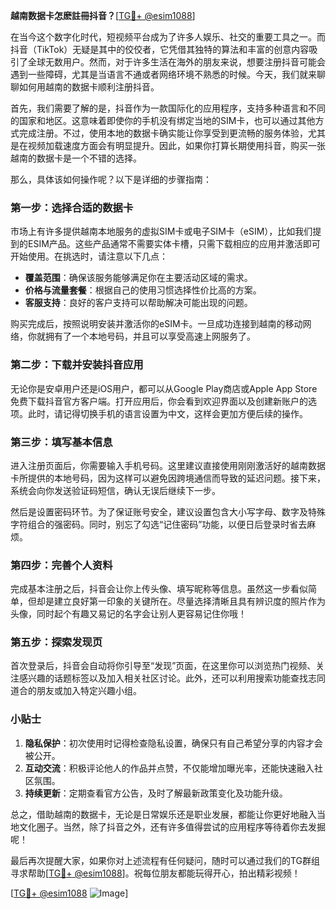 **越南数据卡怎麽註冊抖音？**[[TG💪+ @esim1088](https://t.me/s/esim1088)]

在当今这个数字化时代，短视频平台成为了许多人娱乐、社交的重要工具之一。而抖音（TikTok）无疑是其中的佼佼者，它凭借其独特的算法和丰富的创意内容吸引了全球无数用户。然而，对于许多生活在海外的朋友来说，想要注册抖音可能会遇到一些障碍，尤其是当语言不通或者网络环境不熟悉的时候。今天，我们就来聊聊如何用越南的数据卡顺利注册抖音。

首先，我们需要了解的是，抖音作为一款国际化的应用程序，支持多种语言和不同的国家和地区。这意味着即使你的手机没有绑定当地的SIM卡，也可以通过其他方式完成注册。不过，使用本地的数据卡确实能让你享受到更流畅的服务体验，尤其是在视频加载速度方面会有明显提升。因此，如果你打算长期使用抖音，购买一张越南的数据卡是一个不错的选择。

那么，具体该如何操作呢？以下是详细的步骤指南：

### 第一步：选择合适的数据卡
市场上有许多提供越南本地服务的虚拟SIM卡或电子SIM卡（eSIM），比如我们提到的ESIM产品。这些产品通常不需要实体卡槽，只需下载相应的应用并激活即可开始使用。在挑选时，请注意以下几点：
- **覆盖范围**：确保该服务能够满足你在主要活动区域的需求。
- **价格与流量套餐**：根据自己的使用习惯选择性价比高的方案。
- **客服支持**：良好的客户支持可以帮助解决可能出现的问题。

购买完成后，按照说明安装并激活你的eSIM卡。一旦成功连接到越南的移动网络，你就拥有了一个本地号码，并且可以享受高速上网服务了。

### 第二步：下载并安装抖音应用
无论你是安卓用户还是iOS用户，都可以从Google Play商店或Apple App Store免费下载抖音官方客户端。打开应用后，你会看到欢迎界面以及创建新账户的选项。此时，请记得切换手机的语言设置为中文，这样会更加方便后续的操作。

### 第三步：填写基本信息
进入注册页面后，你需要输入手机号码。这里建议直接使用刚刚激活好的越南数据卡所提供的本地号码，因为这样可以避免因跨境通信而导致的延迟问题。接下来，系统会向你发送验证码短信，确认无误后继续下一步。

然后是设置密码环节。为了保证账号安全，建议设置包含大小写字母、数字及特殊字符组合的强密码。同时，别忘了勾选“记住密码”功能，以便日后登录时省去麻烦。

### 第四步：完善个人资料
完成基本注册之后，抖音会让你上传头像、填写昵称等信息。虽然这一步看似简单，但却是建立良好第一印象的关键所在。尽量选择清晰且具有辨识度的照片作为头像，同时起个有趣又易记的名字会让别人更容易记住你哦！

### 第五步：探索发现页
首次登录后，抖音会自动将你引导至“发现”页面，在这里你可以浏览热门视频、关注感兴趣的话题标签以及加入相关社区讨论。此外，还可以利用搜索功能查找志同道合的朋友或加入特定兴趣小组。

### 小贴士
1. **隐私保护**：初次使用时记得检查隐私设置，确保只有自己希望分享的内容才会被公开。
2. **互动交流**：积极评论他人的作品并点赞，不仅能增加曝光率，还能快速融入社区氛围。
3. **持续更新**：定期查看官方公告，及时了解最新政策变化及功能升级。

总之，借助越南的数据卡，无论是日常娱乐还是职业发展，都能让你更好地融入当地文化圈子。当然，除了抖音之外，还有许多值得尝试的应用程序等待着你去发掘呢！

最后再次提醒大家，如果你对上述流程有任何疑问，随时可以通过我们的TG群组寻求帮助[[TG💪+ @esim1088](https://t.me/s/esim1088)]。祝每位朋友都能玩得开心，拍出精彩视频！

[[TG💪+ @esim1088](https://t.me/s/esim1088) ![Image](https://i.postimg.cc/4NQfJmqS/Snipaste-2025-05-13-00-14-12.png)]